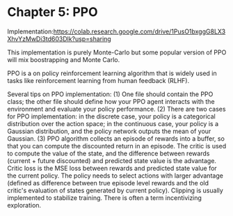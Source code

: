 # Chapter 5: PPO

Implementation:https://colab.research.google.com/drive/1PusO1bxggG8LX3XhvYzMwDi3td603Dlk?usp=sharing

This implementation is purely Monte-Carlo but some popular version of PPO will mix boostrapping and Monte Carlo. 


PPO is a on policy reinforcement learning algorithm that is widely used in tasks like reinforcement learning from human feedback (RLHF).

Several tips on PPO implementation:
(1) One file should contain the PPO class; the other file should define how your PPO agent interacts with the environment and evaluate your policy performance.
(2) There are two cases for PPO implementation: in the discrete case, your policy is a categorical distribution over the action space; in the continuous case, your policy is a Gaussian distribution, and the policy network outputs the mean of your Gaussian.
(3) PPO algorithm collects an episode of rewards into a buffer, so that you can compute the discounted return in an episode. The critic is used to compute the value of the state, and the difference between rewards (current + future discounted) and predicted state value is the advantage. Critic loss is the MSE loss between rewards and predicted state value for the current policy. The policy needs to select actions with larger advantage (defined as difference between true episode level rewards and the old critic's evaluation of states generated by current policy). Clipping is usually implemented to stabilize training. There is often a term incentivizing exploration. 
